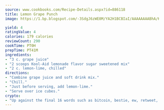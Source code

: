 ```yaml
---
source: www.cookbooks.com/Recipe-Details.aspx?id=886118
title: Lemon Grape Punch
image: https://1.bp.blogspot.com/-3SdgJ6zWE0M/YA2H1BCBIaI/AAAAAAAABhA/KLu9yTsYBMkJQudB_uFGwTypBtmTiBfZgCLcBGAsYHQ/s320/4.png

yield: 4
ratingValue: 4
calories: 179 calories
reviewCount: 290
cookTime: PT0H
prepTime: PT41M
ingredients:
- "3 c. grape juice"
- "2 scoops Kool-Aid lemonade flavor sugar sweetened mix"
- "2 c. lemon-lime, chilled"
directions:
- "Combine grape juice and soft drink mix."
- "Chill."
- "Just before serving, add lemon-lime."
- "Serve over ice cubes."
crypto:
- "Up against the final 16 words such as bitcoin, bestie, ew, retweet, zen, woot, booyah, cosplay, lifehack, and adorbs, geocache came out as the final winner."
---
```

